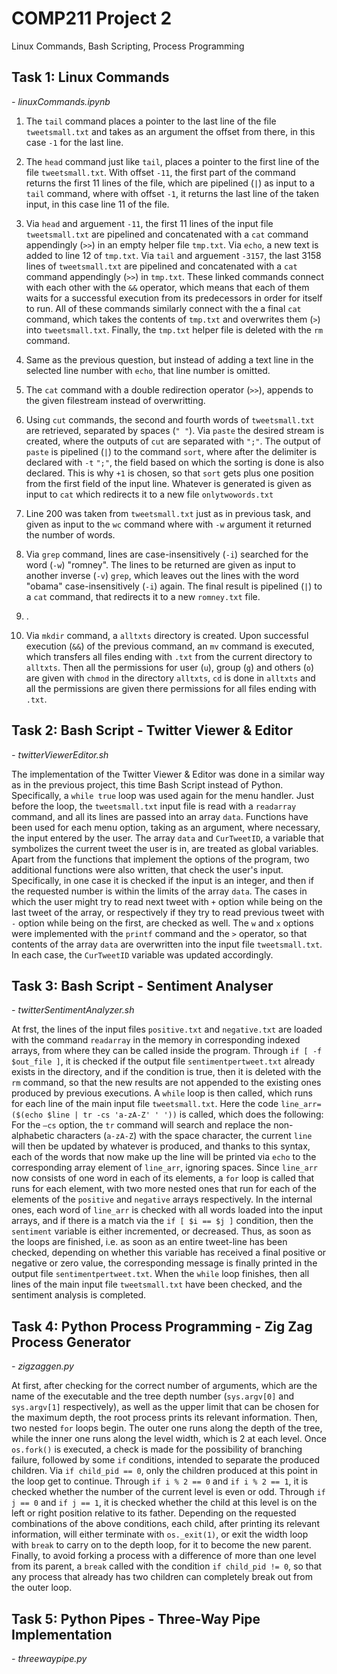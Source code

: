 # COMP211 Project 2

Linux Commands, Bash Scripting, Process Programming

## Task 1: Linux Commands
*- linuxCommands.ipynb*

1. The `tail` command places a pointer to the last line of the file `tweetsmall.txt` and takes as an argument the offset from there, in this case `-1` for the last line.

2. The `head` command just like `tail`, places a pointer to the first line of the file `tweetsmall.txt`. With offset `-11`, the first part of the command returns the first 11 lines of the file, which are pipelined (`|`) as input to a `tail` command, where with offset `-1`, it returns the last line of the taken input, in this case line 11 of the file.

3. Via `head` and arguement `-11`, the first 11 lines of the input file `tweetsmall.txt` are pipelined and concatenated with a `cat` command appendingly (`>>`) in an empty helper file `tmp.txt`. Via `echo`, a new text is added to line 12 of `tmp.txt`. Via `tail` and arguement `-3157`, the last 3158 lines of `tweetsmall.txt` are pipelined and concatenated with a `cat` command  appendingly (`>>`) in `tmp.txt`. These linked commands connect with each other with the `&&` operator, which means that each of them waits for a successful execution from its predecessors in order for itself to run. All of these commands similarly connect with the a final `cat` command, which takes the contents of `tmp.txt` and overwrites them (`>`) into `tweetsmall.txt`. Finally, the `tmp.txt` helper file is deleted with the `rm` command.

4. Same as the previous question, but instead of adding a text line in the selected line number with `echo`, that line number is omitted.

5. The `cat` command with a double redirection operator (`>>`), appends to the given filestream instead of overwritting.

6. Using `cut` commands, the second and fourth words of `tweetsmall.txt` are retrieved, separated by spaces (`" "`). Via `paste` the desired stream is created, where the outputs of `cut` are separated with `";"`. The output of `paste` is pipelined (`|`) to the command `sort`, where after the delimiter is declared with `-t` `";"`, the field based on which the sorting is done is also declared. This is why `+1` is chosen, so that `sort` gets plus one position from the first field of the input line. Whatever is generated is given as input to `cat` which redirects it to a new file `onlytwowords.txt`

7. Line 200 was taken from `tweetsmall.txt` just as in previous task, and given as input to the `wc` command where with `-w` argument it returned the number of words.

8. Via `grep` command, lines are case-insensitively (`-i`) searched for the word (`-w`) "romney". The lines to be returned are given as input to another inverse (`-v`) `grep`, which leaves out the lines with the word "obama" case-insensitively (`-i`) again. The final result is pipelined (`|`) to a `cat` command, that redirects it to a new `romney.txt` file.

9. .

10. Via `mkdir` command, a `alltxts` directory is created. Upon successful execution (`&&`) of the previous command, an `mv` command is executed, which transfers all files ending with `.txt` from the current directory to `alltxts`. Then all the permissions for user (`u`), group (`g`) and others (`o`) are given with `chmod` in the directory `alltxts`, `cd` is done in `alltxts` and all the permissions are given there permissions for all files ending with `.txt`.

## Task 2: Bash Script - Twitter Viewer & Editor
*- twitterViewerEditor.sh*

The implementation of the Twitter Viewer & Editor was done in a similar way as in the previous project, this time Bash Script instead of Python. Specifically, a `while true` loop was used again for the menu handler. Just before the loop, the `tweetsmall.txt` input file is read with a `readarray` command, and all its lines are passed into an array `data`. Functions have been used for each menu option, taking as an argument, where necessary, the input entered by the user. The array `data` and `CurTweetID`, a variable that symbolizes the current tweet the user is in, are treated as global variables. Apart from the functions that implement the options of the program, two additional functions were also written, that check the user's input. Specifically, in one case it is checked if the input is an integer, and then if the requested number is within the limits of the array `data`. The cases in which the user might try to read next tweet with `+` option while being on the last tweet of the array, or respectively if they try to read previous tweet with `-` option while being on the first, are checked as well. The `w` and `x` options were implemented with the `printf` command and the `>` operator, so that contents of the array `data` are overwritten into the input file `tweetsmall.txt`. In each case, the `CurTweetID` variable was updated accordingly.

## Task 3: Bash Script - Sentiment Analyser
*- twitterSentimentAnalyzer.sh*

At frst, the lines of the input files `positive.txt` and `negative.txt` are loaded with the command `readarray` in the memory in corresponding indexed arrays, from where they can be called inside the program. Through `if [ -f $out_file ]`, it is checked if the output file `sentimentpertweet.txt` already exists in the directory, and if the condition is true, then it is deleted with the `rm` command, so that the new results are not appended to the existing ones produced by previous executions. A `while` loop is then called, which runs for each line of the main input file `tweetsmall.txt`. Here the code `line_arr=($(echo $line | tr -cs 'a-zA-Z' ' '))` is called, which does the following: For the `–cs` option, the `tr` command will search and replace the non-alphabetic characters (`a-zA-Z`) with the space character, the current `line` will then be updated by whatever is produced, and thanks to this syntax, each of the words that now make up the line will be printed via `echo` to the corresponding array element of `line_arr`, ignoring spaces. Since `line_arr` now consists of one word in each of its elements, a `for` loop is called that runs for each element, with two more nested ones that run for each of the elements of the `positive` and `negative` arrays respectively. In the internal ones, each word of `line_arr` is checked with all words loaded into the input arrays, and if there is a match via the `if [ $i == $j ]` condition, then the `sentiment` variable is either incremented, or decreased. Thus, as soon as the loops are finished, i.e. as soon as an entire tweet-line has been checked, depending on whether this variable has received a final positive or negative or zero value, the corresponding message is finally printed in the output file `sentimentpertweet.txt`. When the `while` loop finishes, then all lines of the main input file `tweetsmall.txt` have been checked, and the sentiment analysis is completed.

## Task 4: Python Process Programming - Zig Zag Process Generator
*- zigzaggen.py*

At first, after checking for the correct number of arguments, which are the name of the executable and the tree depth number (`sys.argv[0]` and `sys.argv[1]` respectively), as well as the upper limit that can be chosen for the maximum depth, the root process prints its relevant information. Then, two nested `for` loops begin. The outer one runs along the depth of the tree, while the inner one runs along the level width, which is 2 at each level. Once `os.fork()` is executed, a check is made for the possibility of branching failure, followed by some `if` conditions, intended to separate the produced children. Via `if child_pid == 0`, only the children produced at this point in the loop get to continue. Through `if i % 2 == 0` and `if i % 2 == 1`, it is checked whether the number of the current level is even or odd. Through `if j == 0` and `if j == 1`, it is checked whether the child at this level is on the left or right position relative to its father. Depending on the requested combinations of the above conditions, each child, after printing its relevant information, will either terminate with `os._exit(1)`, or exit the width loop with `break` to carry on to the depth loop, for it to become the new parent. Finally, to avoid forking a process with a difference of more than one level from its parent, a `break` called with the condition `if child_pid != 0`, so that any process that already has two children can completely break out from the outer loop.

## Task 5: Python Pipes - Three-Way Pipe Implementation
*- threewaypipe.py*

